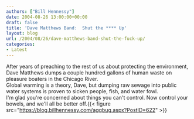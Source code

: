 ```yaml
---
authors: ["Bill Hennessy"]
date: 2004-08-26 13:00:00+00:00
draft: false
title: 'Dave Matthews Band:  Shut the **** Up'
layout: blog
url: /2004/08/26/dave-matthews-band-shut-the-fuck-up/
categories:
- Latest
---
```


After years of preaching to the rest of us about protecting the environment, Dave Matthews dumps a couple hundred gallons of human waste on pleasure boaters in the Chicago River.    
Global warming is a theory, Dave, but dumping raw sewage into public water systems is proven to sicken people, fish, and water fowl.    
I'm glad you're concerned about things you can't control.  Now control your bowels, and we'll all be better off.{{< figure src="https://blog.billhennessy.com/aggbug.aspx?PostID=622" >}}

